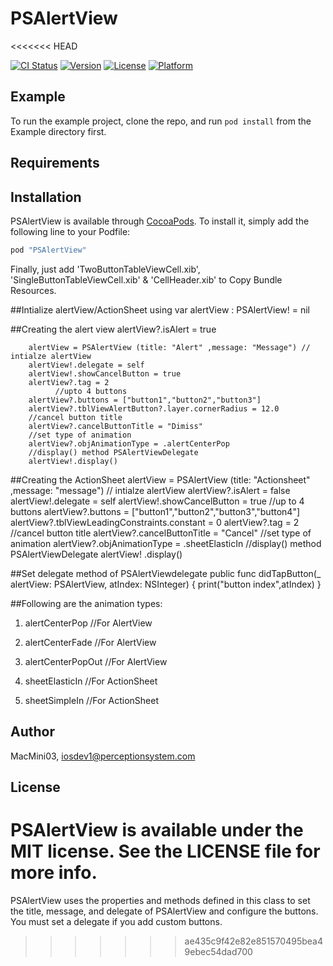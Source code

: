 # PSAlertView
<<<<<<< HEAD

[![CI Status](http://img.shields.io/travis/MacMini03/PSAlertView.svg?style=flat)](https://travis-ci.org/MacMini03/PSAlertView)
[![Version](https://img.shields.io/cocoapods/v/PSAlertView.svg?style=flat)](http://cocoapods.org/pods/PSAlertView)
[![License](https://img.shields.io/cocoapods/l/PSAlertView.svg?style=flat)](http://cocoapods.org/pods/PSAlertView)
[![Platform](https://img.shields.io/cocoapods/p/PSAlertView.svg?style=flat)](http://cocoapods.org/pods/PSAlertView)

## Example

To run the example project, clone the repo, and run `pod install` from the Example directory first.

## Requirements

## Installation

PSAlertView is available through [CocoaPods](http://cocoapods.org). To install
it, simply add the following line to your Podfile:

```ruby
pod "PSAlertView"
```
Finally, just add 'TwoButtonTableViewCell.xib', 'SingleButtonTableViewCell.xib' & 'CellHeader.xib'  to Copy Bundle Resources.

##Intialize alertView/ActionSheet using 
    var  alertView : PSAlertView! = nil


##Creating the alert view
        alertView?.isAlert = true

        alertView = PSAlertView (title: "Alert" ,message: "Message") // intialze alertView
        alertView!.delegate = self
        alertView!.showCancelButton = true
        alertView?.tag = 2
              //upto 4 buttons
        alertView?.buttons = ["button1","button2","button3"]
        alertView?.tblViewAlertButton?.layer.cornerRadius = 12.0
        //cancel button title
        alertView?.cancelButtonTitle = "Dimiss"
        //set type of animation
        alertView?.objAnimationType = .alertCenterPop
        //display() method PSAlertViewDelegate
        alertView!.display()

##Creating the ActionSheet
        alertView = PSAlertView (title: "Actionsheet" ,message: "message") // intialze alertView
        alertView?.isAlert = false
        alertView!.delegate = self
        alertView!.showCancelButton = true
        //up to 4 buttons
        alertView?.buttons =  ["button1","button2","button3","button4"]
        alertView?.tblViewLeadingConstraints.constant = 0
        alertView?.tag = 2
         //cancel button title
        alertView?.cancelButtonTitle = "Cancel"
         //set type of animation
        alertView?.objAnimationType = .sheetElasticIn
        //display() method PSAlertViewDelegate
        alertView! .display()

##Set delegate method of PSAlertViewdelegate 
public func didTapButton(_ alertView: PSAlertView, atIndex: NSInteger) {
        print("button index",atIndex)
    }



##Following are the animation types:
1. alertCenterPop //For AlertView
    
2. alertCenterFade //For AlertView

3. alertCenterPopOut //For AlertView

4. sheetElasticIn //For ActionSheet

5. sheetSimpleIn //For ActionSheet
    


## Author

MacMini03, iosdev1@perceptionsystem.com

## License

PSAlertView is available under the MIT license. See the LICENSE file for more info.
=======
PSAlertView uses the properties and methods defined in this class to set the title, message, and delegate of PSAlertView and configure the buttons. You must set a delegate if you add custom buttons.
>>>>>>> ae435c9f42e82e851570495bea49ebec54dad700

